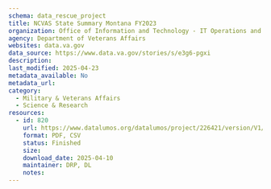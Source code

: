 ```yaml
---
schema: data_rescue_project 
title: NCVAS State Summary Montana FY2023
organization: Office of Information and Technology - IT Operations and Services (ITOPS)
agency: Department of Veterans Affairs
websites: data.va.gov
data_source: https://www.data.va.gov/stories/s/e3g6-pgxi
description: 
last_modified: 2025-04-23
metadata_available: No
metadata_url: 
category:
  - Military & Veterans Affairs 
  - Science & Research 
resources:
  - id: 820
    url: https://www.datalumos.org/datalumos/project/226421/version/V1/view
    format: PDF, CSV
    status: Finished
    size: 
    download_date: 2025-04-10
    maintainer: DRP, DL
    notes: 
---
```

